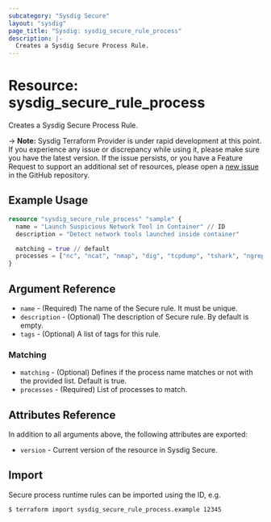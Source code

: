 ```yaml
---
subcategory: "Sysdig Secure"
layout: "sysdig"
page_title: "Sysdig: sysdig_secure_rule_process"
description: |-
  Creates a Sysdig Secure Process Rule.
---
```


# Resource: sysdig_secure_rule_process

Creates a Sysdig Secure Process Rule.

-> **Note:** Sysdig Terraform Provider is under rapid development at this point. If you experience any issue or discrepancy while using it, please make sure you have the latest version. If the issue persists, or you have a Feature Request to support an additional set of resources, please open a [new issue](https://github.com/sysdiglabs/terraform-provider-sysdig/issues/new) in the GitHub repository.

## Example Usage

```terraform
resource "sysdig_secure_rule_process" "sample" {
  name = "Launch Suspicious Network Tool in Container" // ID
  description = "Detect network tools launched inside container"

  matching = true // default
  processes = ["nc", "ncat", "nmap", "dig", "tcpdump", "tshark", "ngrep"]
}

```

## Argument Reference

* `name` - (Required) The name of the Secure rule. It must be unique.
* `description` - (Optional) The description of Secure rule. By default is empty.
* `tags` - (Optional) A list of tags for this rule.

### Matching

* `matching` - (Optional) Defines if the process name matches or not with the provided list. Default is true.
* `processes` - (Required) List of processes to match.

## Attributes Reference

In addition to all arguments above, the following attributes are exported:

* `version` - Current version of the resource in Sysdig Secure.

## Import

Secure process runtime rules can be imported using the ID, e.g.

```
$ terraform import sysdig_secure_rule_process.example 12345
```